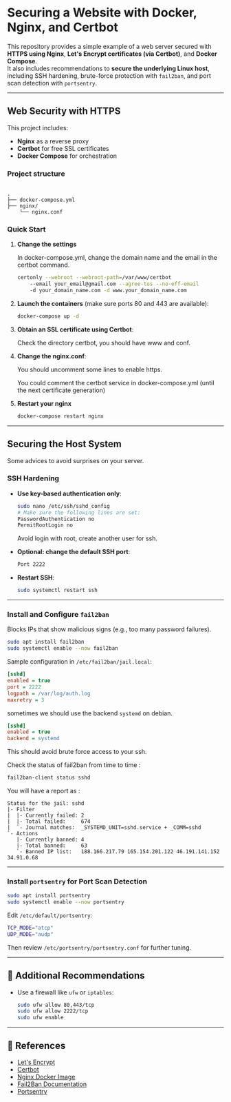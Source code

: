 # Securing a Website with Docker, Nginx, and Certbot

This repository provides a simple example of a web server secured with **HTTPS using Nginx**, **Let's Encrypt certificates (via Certbot)**, and **Docker Compose**.  
It also includes recommendations to **secure the underlying Linux host**, including SSH hardening, brute-force protection with `fail2ban`, and port scan detection with `portsentry`.

---

## Web Security with HTTPS

This project includes:
- **Nginx** as a reverse proxy
- **Certbot** for free SSL certificates
- **Docker Compose** for orchestration

### Project structure

```

.
├── docker-compose.yml
├── nginx/
    └── nginx.conf

```

### Quick Start

1. **Change the settings**

    In docker-compose.yml, change the domain name and the email in the certbot command.

    ```bash
    certonly --webroot --webroot-path=/var/www/certbot
        --email your_email@gmail.com --agree-tos --no-eff-email
        -d your_domain_name.com -d www.your_domain_name.com
    ```

2. **Launch the containers** (make sure ports 80 and 443 are available):

    ```bash
    docker-compose up -d
    ```

3. **Obtain an SSL certificate using Certbot**:

    Check the directory certbot, you should have www and conf.

4. **Change the nginx.conf**:

    You should uncomment some lines to enable https.

    You could comment the certbot service in docker-compose.yml (until the next certificate generation)

5. **Restart your nginx**

    ```bash
    docker-compose restart nginx 
    ```

---

## Securing the Host System

Some advices to avoid surprises on your server.

### SSH Hardening

* **Use key-based authentication only**:

  ```bash
  sudo nano /etc/ssh/sshd_config
  # Make sure the following lines are set:
  PasswordAuthentication no
  PermitRootLogin no
  ```

    Avoid login with root, create another user for ssh.

* **Optional: change the default SSH port**:

  ```bash
  Port 2222
  ```

* **Restart SSH**:

  ```bash
  sudo systemctl restart ssh
  ```

---

### Install and Configure `fail2ban`

Blocks IPs that show malicious signs (e.g., too many password failures).

```bash
sudo apt install fail2ban
sudo systemctl enable --now fail2ban
```

Sample configuration in `/etc/fail2ban/jail.local`:

```ini
[sshd]
enabled = true
port = 2222
logpath = /var/log/auth.log
maxretry = 3
```

sometimes we should use the backend `systemd` on debian.

```ini
[sshd]
enabled = true
backend = systemd
```

This should avoid brute force access to your ssh.

Check the status of fail2ban from time to time :

```bash
fail2ban-client status sshd
```
You will have a report as :

```
Status for the jail: sshd
|- Filter
|  |- Currently failed: 2
|  |- Total failed:     674
|  `- Journal matches:  _SYSTEMD_UNIT=sshd.service + _COMM=sshd
`- Actions
   |- Currently banned: 4
   |- Total banned:     63
   `- Banned IP list:   188.166.217.79 165.154.201.122 46.191.141.152 34.91.0.68
```

---

### Install `portsentry` for Port Scan Detection

```bash
sudo apt install portsentry
sudo systemctl enable --now portsentry
```

Edit `/etc/default/portsentry`:

```bash
TCP_MODE="atcp"
UDP_MODE="audp"
```

Then review `/etc/portsentry/portsentry.conf` for further tuning.

---

## 📌 Additional Recommendations

* Use a firewall like `ufw` or `iptables`:

  ```bash
  sudo ufw allow 80,443/tcp
  sudo ufw allow 2222/tcp
  sudo ufw enable
  ```

---

## 🔗 References

* [Let's Encrypt](https://letsencrypt.org/)
* [Certbot](https://certbot.eff.org/)
* [Nginx Docker Image](https://hub.docker.com/_/nginx)
* [Fail2Ban Documentation](https://www.fail2ban.org/)
* [Portsentry](https://help.ubuntu.com/community/Portsentry)
